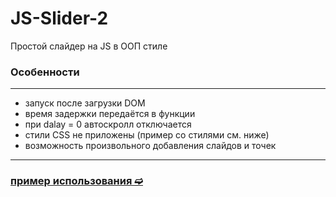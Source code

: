 # JS-Slider-2
Простой слайдер на JS в ООП стиле
### Особенности
---
- запуск после загрузки DOM
- время задержки передаётся в функции
- при dalay = 0 автоскролл отключается
- стили CSS не приложены (пример со стилями см. ниже)
- возможность произвольного добавления слайдов и точек
--- 
### [пример использования ➫](https://avavax.ru/src/1007/)

